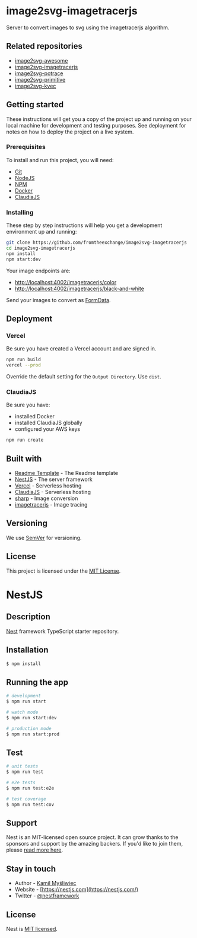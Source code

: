 # image2svg-imagetracerjs

Server to convert images to svg using the imagetracerjs algorithm.

## Related repositories

- [image2svg-awesome](https://github.com/fromtheexchange/image2svg-awesome)
- [image2svg-imagetracerjs](https://github.com/fromtheexchange/image2svg-imagetracerjs)
- [image2svg-potrace](https://github.com/fromtheexchange/image2svg-potrace)
- [image2svg-primitive](https://github.com/fromtheexchange/image2svg-primitive)
- [image2svg-kvec](https://github.com/fromtheexchange/image2svg-kvec)

## Getting started

These instructions will get you a copy of the project up and running on your local machine for development and testing purposes. See deployment for notes on how to deploy the project on a live system.

### Prerequisites

To install and run this project, you will need:

- [Git](https://git-scm.com/)
- [NodeJS](https://nodejs.org/en/)
- [NPM](https://www.npmjs.com/package/npm)
- [Docker](https://www.docker.com/products/docker-desktop)
- [ClaudiaJS](https://www.npmjs.com/package/claudia)

### Installing

These step by step instructions will help you get a development environment up and running:

```bash
git clone https://github.com/fromtheexchange/image2svg-imagetracerjs
cd image2svg-imagetracerjs
npm install
npm start:dev
```

Your image endpoints are:

- [http://localhost:4002/imagetracerjs/color](http://localhost:4002/imagetracerjs/color)
- [http://localhost:4002/imagetracerjs/black-and-white](http://localhost:4002/imagetracerjs/color)

Send your images to convert as [FormData](https://developer.mozilla.org/en-US/docs/Web/API/FormData).

## Deployment

### Vercel

Be sure you have created a Vercel account and are signed in.

```bash
npm run build
vercel --prod
```

Override the default setting for the `Output Directory`. Use `dist`.

### ClaudiaJS

Be sure you have:

- installed Docker
- installed ClaudiaJS globally
- configured your AWS keys

```bash
npm run create
```

## Built with

- [Readme Template](https://gist.github.com/PurpleBooth/109311bb0361f32d87a2) - The Readme template
- [NestJS](https://nestjs.com/) - The server framework
- [Vercel](https://vercel.com/) - Serverless hosting
- [ClaudiaJS](https://www.npmjs.com/package/claudia) - Serverless hosting
- [sharp](https://www.npmjs.com/package/sharp) - Image conversion
- [imagetracerjs](https://www.npmjs.com/package/imagetracerjs) - Image tracing

## Versioning

We use [SemVer](http://semver.org/) for versioning.

## License

This project is licensed under the [MIT License](LICENSE.md).

# NestJS

## Description

[Nest](https://github.com/nestjs/nest) framework TypeScript starter repository.

## Installation

```bash
$ npm install
```

## Running the app

```bash
# development
$ npm run start

# watch mode
$ npm run start:dev

# production mode
$ npm run start:prod
```

## Test

```bash
# unit tests
$ npm run test

# e2e tests
$ npm run test:e2e

# test coverage
$ npm run test:cov
```

## Support

Nest is an MIT-licensed open source project. It can grow thanks to the sponsors and support by the amazing backers. If you'd like to join them, please [read more here](https://docs.nestjs.com/support).

## Stay in touch

- Author - [Kamil Myśliwiec](https://kamilmysliwiec.com)
- Website - [https://nestjs.com](https://nestjs.com/)
- Twitter - [@nestframework](https://twitter.com/nestframework)

## License

Nest is [MIT licensed](LICENSE).
